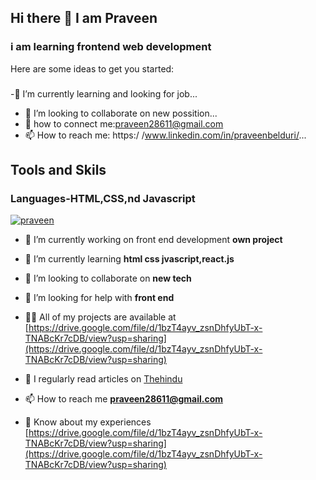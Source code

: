 ## Hi there 👋 I am  Praveen
### i am learning frontend web development

Here are some ideas to get you started:

### 
 -🌱 I’m currently learning and looking for job...
- 👯 I’m looking to collaborate on new possition...
- 🤔 how to connect me:praveen28611@gmail.com
- 📫 How to reach me: https:/ /www.linkedin.com/in/praveenbelduri/...

## Tools and Skils
### Languages-HTML,CSS,nd Javascript


<p align="left"> <a href="https://twitter.com/praveen" target="blank"><img src="https://img.shields.io/twitter/follow/praveen?logo=twitter&style=for-the-badge" alt="praveen" /></a> </p>

- 🔭 I’m currently working on front end development **own project**

- 🌱 I’m currently learning **html css jvascript,react.js**

- 👯 I’m looking to collaborate on **new tech**

- 🤝 I’m looking for help with **front end**

- 👨‍💻 All of my projects are available at [https://drive.google.com/file/d/1bzT4ayv_zsnDhfyUbT-x-TNABcKr7cDB/view?usp=sharing](https://drive.google.com/file/d/1bzT4ayv_zsnDhfyUbT-x-TNABcKr7cDB/view?usp=sharing)

- 📝 I regularly read articles on [Thehindu](Thehindu)

- 📫 How to reach me **praveen28611@gmail.com**

- 📄 Know about my experiences [https://drive.google.com/file/d/1bzT4ayv_zsnDhfyUbT-x-TNABcKr7cDB/view?usp=sharing](https://drive.google.com/file/d/1bzT4ayv_zsnDhfyUbT-x-TNABcKr7cDB/view?usp=sharing)

